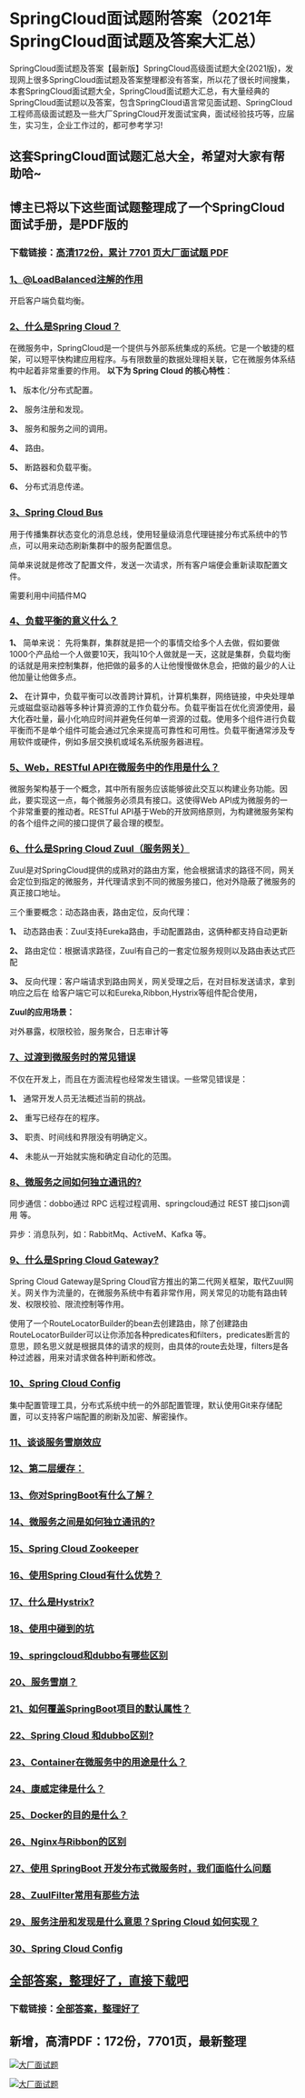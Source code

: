 # SpringCloud面试题附答案（2021年SpringCloud面试题及答案大汇总）

SpringCloud面试题及答案【最新版】SpringCloud高级面试题大全(2021版)，发现网上很多SpringCloud面试题及答案整理都没有答案，所以花了很长时间搜集，本套SpringCloud面试题大全，SpringCloud面试题大汇总，有大量经典的SpringCloud面试题以及答案，包含SpringCloud语言常见面试题、SpringCloud工程师高级面试题及一些大厂SpringCloud开发面试宝典，面试经验技巧等，应届生，实习生，企业工作过的，都可参考学习!

## 这套SpringCloud面试题汇总大全，希望对大家有帮助哈~ 

## 博主已将以下这些面试题整理成了一个SpringCloud面试手册，是PDF版的

### 下载链接：[高清172份，累计 7701 页大厂面试题  PDF](https://github.com/javatechnorth/javanorth-itbooks/blob/master/docs/index.md)


### [1、@LoadBalanced注解的作用](https://gitee.com/souyunku/NewDevBooks/blob/master/docs/SpringCloud/SpringCloud面试题附答案（2021年SpringCloud面试题及答案大汇总）.md#1@loadbalanced注解的作用)  


开启客户端负载均衡。


### [2、什么是Spring Cloud？](https://gitee.com/souyunku/NewDevBooks/blob/master/docs/SpringCloud/SpringCloud面试题附答案（2021年SpringCloud面试题及答案大汇总）.md#2什么是spring-cloud)  


在微服务中，SpringCloud是一个提供与外部系统集成的系统。它是一个敏捷的框架，可以短平快构建应用程序。与有限数量的数据处理相关联，它在微服务体系结构中起着非常重要的作用。 **以下为 Spring Cloud 的核心特性**：

**1、** 版本化/分布式配置。

**2、** 服务注册和发现。

**3、** 服务和服务之间的调用。

**4、** 路由。

**5、** 断路器和负载平衡。

**6、** 分布式消息传递。


### [3、Spring Cloud Bus](https://gitee.com/souyunku/NewDevBooks/blob/master/docs/SpringCloud/SpringCloud面试题附答案（2021年SpringCloud面试题及答案大汇总）.md#3spring-cloud-bus)  


用于传播集群状态变化的消息总线，使用轻量级消息代理链接分布式系统中的节点，可以用来动态刷新集群中的服务配置信息。

简单来说就是修改了配置文件，发送一次请求，所有客户端便会重新读取配置文件。

需要利用中间插件MQ


### [4、负载平衡的意义什么？](https://gitee.com/souyunku/NewDevBooks/blob/master/docs/SpringCloud/SpringCloud面试题附答案（2021年SpringCloud面试题及答案大汇总）.md#4负载平衡的意义什么)  


**1、** 简单来说： 先将集群，集群就是把一个的事情交给多个人去做，假如要做1000个产品给一个人做要10天，我叫10个人做就是一天，这就是集群，负载均衡的话就是用来控制集群，他把做的最多的人让他慢慢做休息会，把做的最少的人让他加量让他做多点。

**2、** 在计算中，负载平衡可以改善跨计算机，计算机集群，网络链接，中央处理单元或磁盘驱动器等多种计算资源的工作负载分布。负载平衡旨在优化资源使用，最大化吞吐量，最小化响应时间并避免任何单一资源的过载。使用多个组件进行负载平衡而不是单个组件可能会通过冗余来提高可靠性和可用性。负载平衡通常涉及专用软件或硬件，例如多层交换机或域名系统服务器进程。


### [5、Web，RESTful API在微服务中的作用是什么？](https://gitee.com/souyunku/NewDevBooks/blob/master/docs/SpringCloud/SpringCloud面试题附答案（2021年SpringCloud面试题及答案大汇总）.md#5webrestful-api在微服务中的作用是什么)  


微服务架构基于一个概念，其中所有服务应该能够彼此交互以构建业务功能。因此，要实现这一点，每个微服务必须具有接口。这使得Web API成为微服务的一个非常重要的推动者。RESTful API基于Web的开放网络原则，为构建微服务架构的各个组件之间的接口提供了最合理的模型。


### [6、什么是Spring Cloud Zuul（服务网关）](https://gitee.com/souyunku/NewDevBooks/blob/master/docs/SpringCloud/SpringCloud面试题附答案（2021年SpringCloud面试题及答案大汇总）.md#6什么是spring-cloud-zuul服务网关)  


Zuul是对SpringCloud提供的成熟对的路由方案，他会根据请求的路径不同，网关会定位到指定的微服务，并代理请求到不同的微服务接口，他对外隐蔽了微服务的真正接口地址。

三个重要概念：动态路由表，路由定位，反向代理：

**1、** 动态路由表：Zuul支持Eureka路由，手动配置路由，这俩种都支持自动更新

**2、** 路由定位：根据请求路径，Zuul有自己的一套定位服务规则以及路由表达式匹配

**3、** 反向代理：客户端请求到路由网关，网关受理之后，在对目标发送请求，拿到响应之后在 给客户端它可以和Eureka,Ribbon,Hystrix等组件配合使用，

**Zuul的应用场景：**

对外暴露，权限校验，服务聚合，日志审计等


### [7、过渡到微服务时的常见错误](https://gitee.com/souyunku/NewDevBooks/blob/master/docs/SpringCloud/SpringCloud面试题附答案（2021年SpringCloud面试题及答案大汇总）.md#7过渡到微服务时的常见错误)  


不仅在开发上，而且在方面流程也经常发生错误。一些常见错误是：

**1、** 通常开发人员无法概述当前的挑战。

**2、** 重写已经存在的程序。

**3、** 职责、时间线和界限没有明确定义。

**4、** 未能从一开始就实施和确定自动化的范围。


### [8、微服务之间如何独立通讯的?](https://gitee.com/souyunku/NewDevBooks/blob/master/docs/SpringCloud/SpringCloud面试题附答案（2021年SpringCloud面试题及答案大汇总）.md#8微服务之间如何独立通讯的)  


同步通信：dobbo通过 RPC 远程过程调用、springcloud通过 REST 接口json调用 等。

异步：消息队列，如：RabbitMq、ActiveM、Kafka 等。


### [9、什么是Spring Cloud Gateway?](https://gitee.com/souyunku/NewDevBooks/blob/master/docs/SpringCloud/SpringCloud面试题附答案（2021年SpringCloud面试题及答案大汇总）.md#9什么是spring-cloud-gateway)  


Spring Cloud Gateway是Spring Cloud官方推出的第二代网关框架，取代Zuul网关。网关作为流量的，在微服务系统中有着非常作用，网关常见的功能有路由转发、权限校验、限流控制等作用。

使用了一个RouteLocatorBuilder的bean去创建路由，除了创建路由RouteLocatorBuilder可以让你添加各种predicates和filters，predicates断言的意思，顾名思义就是根据具体的请求的规则，由具体的route去处理，filters是各种过滤器，用来对请求做各种判断和修改。


### [10、Spring Cloud Config](https://gitee.com/souyunku/NewDevBooks/blob/master/docs/SpringCloud/SpringCloud面试题附答案（2021年SpringCloud面试题及答案大汇总）.md#10spring-cloud-config)  


集中配置管理工具，分布式系统中统一的外部配置管理，默认使用Git来存储配置，可以支持客户端配置的刷新及加密、解密操作。


### [11、谈谈服务雪崩效应](https://gitee.com/souyunku/NewDevBooks/blob/master/docs/SpringCloud/SpringCloud面试题附答案（2021年SpringCloud面试题及答案大汇总）.md#11谈谈服务雪崩效应)  

### [12、第⼆层缓存：](https://gitee.com/souyunku/NewDevBooks/blob/master/docs/SpringCloud/SpringCloud面试题附答案（2021年SpringCloud面试题及答案大汇总）.md#12第⼆层缓存：)  

### [13、你对SpringBoot有什么了解？](https://gitee.com/souyunku/NewDevBooks/blob/master/docs/SpringCloud/SpringCloud面试题附答案（2021年SpringCloud面试题及答案大汇总）.md#13你对springboot有什么了解)  

### [14、微服务之间是如何独立通讯的?](https://gitee.com/souyunku/NewDevBooks/blob/master/docs/SpringCloud/SpringCloud面试题附答案（2021年SpringCloud面试题及答案大汇总）.md#14微服务之间是如何独立通讯的)  

### [15、Spring Cloud Zookeeper](https://gitee.com/souyunku/NewDevBooks/blob/master/docs/SpringCloud/SpringCloud面试题附答案（2021年SpringCloud面试题及答案大汇总）.md#15spring-cloud-zookeeper)  

### [16、使用Spring Cloud有什么优势？](https://gitee.com/souyunku/NewDevBooks/blob/master/docs/SpringCloud/SpringCloud面试题附答案（2021年SpringCloud面试题及答案大汇总）.md#16使用spring-cloud有什么优势)  

### [17、什么是Hystrix?](https://gitee.com/souyunku/NewDevBooks/blob/master/docs/SpringCloud/SpringCloud面试题附答案（2021年SpringCloud面试题及答案大汇总）.md#17什么是hystrix)  

### [18、使⽤中碰到的坑](https://gitee.com/souyunku/NewDevBooks/blob/master/docs/SpringCloud/SpringCloud面试题附答案（2021年SpringCloud面试题及答案大汇总）.md#18使⽤中碰到的坑)  

### [19、springcloud和dubbo有哪些区别](https://gitee.com/souyunku/NewDevBooks/blob/master/docs/SpringCloud/SpringCloud面试题附答案（2021年SpringCloud面试题及答案大汇总）.md#19springcloud和dubbo有哪些区别)  

### [20、服务雪崩？](https://gitee.com/souyunku/NewDevBooks/blob/master/docs/SpringCloud/SpringCloud面试题附答案（2021年SpringCloud面试题及答案大汇总）.md#20服务雪崩)  

### [21、如何覆盖SpringBoot项目的默认属性？](https://gitee.com/souyunku/NewDevBooks/blob/master/docs/SpringCloud/SpringCloud面试题附答案（2021年SpringCloud面试题及答案大汇总）.md#21如何覆盖springboot项目的默认属性)  

### [22、Spring Cloud 和dubbo区别?](https://gitee.com/souyunku/NewDevBooks/blob/master/docs/SpringCloud/SpringCloud面试题附答案（2021年SpringCloud面试题及答案大汇总）.md#22spring-cloud-和dubbo区别)  

### [23、Container在微服务中的用途是什么？](https://gitee.com/souyunku/NewDevBooks/blob/master/docs/SpringCloud/SpringCloud面试题附答案（2021年SpringCloud面试题及答案大汇总）.md#23container在微服务中的用途是什么)  

### [24、康威定律是什么？](https://gitee.com/souyunku/NewDevBooks/blob/master/docs/SpringCloud/SpringCloud面试题附答案（2021年SpringCloud面试题及答案大汇总）.md#24康威定律是什么)  

### [25、Docker的目的是什么？](https://gitee.com/souyunku/NewDevBooks/blob/master/docs/SpringCloud/SpringCloud面试题附答案（2021年SpringCloud面试题及答案大汇总）.md#25docker的目的是什么)  

### [26、Nginx与Ribbon的区别](https://gitee.com/souyunku/NewDevBooks/blob/master/docs/SpringCloud/SpringCloud面试题附答案（2021年SpringCloud面试题及答案大汇总）.md#26nginx与ribbon的区别)  

### [27、使用 SpringBoot 开发分布式微服务时，我们面临什么问题](https://gitee.com/souyunku/NewDevBooks/blob/master/docs/SpringCloud/SpringCloud面试题附答案（2021年SpringCloud面试题及答案大汇总）.md#27使用-springboot-开发分布式微服务时我们面临什么问题)  

### [28、ZuulFilter常用有那些方法](https://gitee.com/souyunku/NewDevBooks/blob/master/docs/SpringCloud/SpringCloud面试题附答案（2021年SpringCloud面试题及答案大汇总）.md#28zuulfilter常用有那些方法)  

### [29、服务注册和发现是什么意思？Spring Cloud 如何实现？](https://gitee.com/souyunku/NewDevBooks/blob/master/docs/SpringCloud/SpringCloud面试题附答案（2021年SpringCloud面试题及答案大汇总）.md#29服务注册和发现是什么意思spring-cloud-如何实现)  

### [30、Spring Cloud Config](https://gitee.com/souyunku/NewDevBooks/blob/master/docs/SpringCloud/SpringCloud面试题附答案（2021年SpringCloud面试题及答案大汇总）.md#30spring-cloud-config)  





## [全部答案，整理好了，直接下载吧](https://gitee.com/souyunku/DevBooks/blob/master/docs/daan.md)

### 下载链接：[全部答案，整理好了](https://gitee.com/souyunku/NewDevBooks/blob/master/docs/daan.md)




## 新增，高清PDF：172份，7701页，最新整理

[![大厂面试题](https://www.souyunku.com/wp-content/uploads/weixin/mst.png "架构师专栏")](https://www.souyunku.com/wp-content/uploads/weixin/githup-weixin.png "架构师专栏")

[![大厂面试题](https://www.souyunku.com/wp-content/uploads/weixin/githup-weixin.png "架构师专栏")](https://www.souyunku.com/wp-content/uploads/weixin/githup-weixin.png "架构师专栏")
